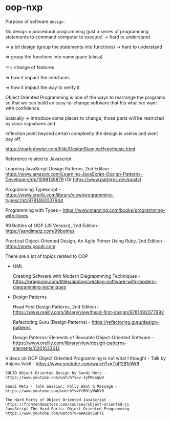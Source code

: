# oop-nxp

Purpose of software `design`.

No design = procedural programming (just a series of programming statements to command computer to execute) -> hard to understand


=> a bit design (group the statements into functions) -> hard to understand

=> group the functions into namespace (class)

＝> change of features

=> how it impact the interfaces

=> how it impact the way to verify it

Object Oriented Programming is one of the ways to rearrange the programs so that we can build an easy-to-change software that fits what we want with confidence.

basically -> introduce some places to change, those parts will be restricted by class signatures and 

Inflection point
beyond certain complexity the design is uselss and wont pay off.

https://martinfowler.com/bliki/DesignStaminaHypothesis.html





Reference related to Javascript

Learning JavaScript Design Patterns, 2nd Edition - https://www.amazon.com/Learning-JavaScript-Design-Patterns-Developers/dp/1098139879
(Or https://www.patterns.dev/posts)

Programming Typescript - https://www.oreilly.com/library/view/programming-typescript/9781492037644

Programming with Types - https://www.manning.com/books/programming-with-types

99 Bottles of OOP (JS Version), 2nd Edition  - https://sandimetz.com/99bottles

Practical Object-Oriented Design, An Agile Primer Using Ruby, 2nd Edition - https://www.poodr.com

There are a lot of topics related to OOP

- UML

    Creating Software with Modern Diagrapmming Techniques - https://pragprog.com/titles/apdiag/creating-software-with-modern-diagramming-techniques

- Design Patterns

    Head First Design Patterns, 2nd Edition - https://www.oreilly.com/library/view/head-first-design/9781492077992

    Refactoring Guru (Design Patterns) - https://refactoring.guru/design-patterns
    
    Design Patterns: Elements of Reusable Object-Oriented Software - https://www.oreilly.com/library/view/design-patterns-elements/0201633612

Videos on OOP
    Object Oriented Programming is not what I thought - Talk by Anjana Vakil - https://www.youtube.com/watch?v=TbP2B1ijWr8

    SOLID Object-Oriented Design by Sandi Metz - https://www.youtube.com/watch?v=v-2yFMzxqwU
    
    Sandi Metz - Talk Session: Polly Want a Message - https://www.youtube.com/watch?v=YtROlyWWhV0

    The Hard Parts of Object Oriented JavaScript - https://frontendmasters.com/courses/object-oriented-js
    JavaScript The Hard Parts: Object Oriented Programming - https://www.youtube.com/watch?v=aAAS9cEuFYI
